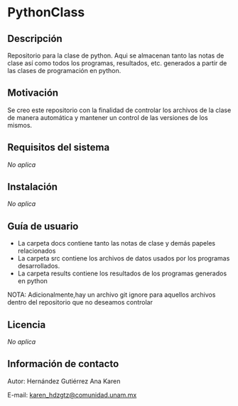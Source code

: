 # PythonClass
## Descripción
Repositorio para la clase de python. Aqui se almacenan tanto las notas de clase así como todos los programas, resultados, etc. generados a partir de las clases de programación en python.

## Motivación
Se creo este repositorio con la finalidad de controlar los archivos de la clase de manera automática y mantener un control de las versiones de los mismos.

## Requisitos del sistema
_No aplica_

## Instalación
_No aplica_

## Guía de usuario
* La carpeta docs contiene tanto las notas de clase y demás papeles relacionados
* La carpeta src contiene los archivos de datos usados por los programas desarrollados.
* La carpeta results contiene los resultados de los programas generados en python

NOTA: Adicionalmente,hay un archivo git ignore para aquellos archivos dentro del repositorio que no deseamos controlar

## Licencia
_No aplica_

## Información de contacto
Autor: Hernández Gutiérrez Ana Karen

E-mail: karen_hdzgtz@comunidad.unam.mx
